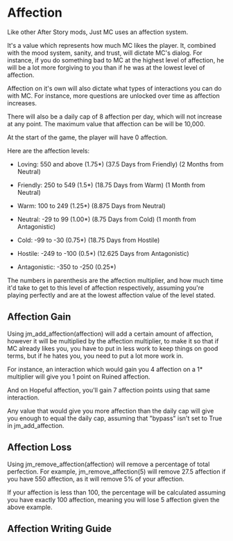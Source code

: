 # Affection
Like other After Story mods, Just MC uses an affection system.

It's a value which represents how much MC likes the player. It, combined with the mood system, sanity, and trust, will dictate MC's dialog. For instance, if you do something bad to MC at the highest level of affection, he will be a lot more forgiving to you than if he was at the lowest level of affection.

Affection on it's own will also dictate what types of interactions you can do with MC. For instance, more questions are unlocked over time as affection increases.

There will also be a daily cap of 8 affection per day, which will not increase at any point. The maximum value that affection can be will be 10,000.

At the start of the game, the player will have 0 affection.

Here are the affection levels:

- Loving: 550 and above (1.75*) (37.5 Days from Friendly) (2 Months from Neutral)

- Friendly: 250 to 549 (1.5*) (18.75 Days from Warm) (1 Month from Neutral)

- Warm: 100 to 249 (1.25*) (8.875 Days from Neutral)

- Neutral: -29 to 99 (1.00*) (8.75 Days from Cold) (1 month from Antagonistic)

- Cold: -99 to -30 (0.75*) (18.75 Days from Hostile)

- Hostile: -249 to -100 (0.5*) (12.625 Days from Antagonistic)

- Antagonistic: -350 to -250 (0.25*)

The numbers in parenthesis are the affection multiplier, and how much time it'd take to get to this level of affection respectively, assuming you're playing perfectly and are at the lowest affection value of the level stated.

## Affection Gain
Using jm_add_affection(affection) will add a certain amount of affection, however it will be multiplied by the affection multiplier, to make it so that if MC already likes you, you have to put in less work to keep things on good terms, but if he hates you, you need to put a lot more work in.

For instance, an interaction which would gain you 4 affection on a 1* multiplier will give you 1 point on Ruined affection.

And on Hopeful affection, you'll gain 7 affection points using that same interaction.

Any value that would give you more affection than the daily cap will give you enough to equal the daily cap, assuming that "bypass" isn't set to True in jm_add_affection.

## Affection Loss
Using jm_remove_affection(affection) will remove a percentage of total perfection. For example, jm_remove_affection(5) will remove 27.5 affection if you have 550 affection, as it will remove 5% of your affection.

If your affection is less than 100, the percentage will be calculated assuming you have exactly 100 affection, meaning you will lose 5 affection given the above example.

## Affection Writing Guide